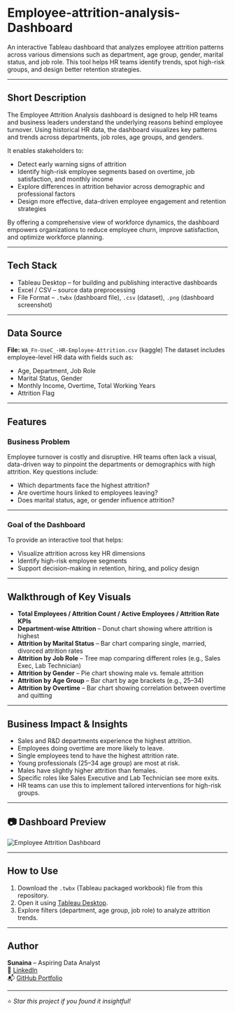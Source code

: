 # Employee-attrition-analysis-Dashboard


An interactive Tableau dashboard that analyzes employee attrition patterns across various dimensions such as department, age group, gender, marital status, and job role. This tool helps HR teams identify trends, spot high-risk groups, and design better retention strategies.

---


##  Short Description 

The Employee Attrition Analysis dashboard is designed to help HR teams and business leaders understand the underlying reasons behind employee turnover. Using historical HR data, the dashboard visualizes key patterns and trends across departments, job roles, age groups, and genders.

It enables stakeholders to:
- Detect early warning signs of attrition
- Identify high-risk employee segments based on overtime, job satisfaction, and monthly income
- Explore differences in attrition behavior across demographic and professional factors
- Design more effective, data-driven employee engagement and retention strategies

By offering a comprehensive view of workforce dynamics, the dashboard empowers organizations to reduce employee churn, improve satisfaction, and optimize workforce planning.

---

##  Tech Stack

-  Tableau Desktop – for building and publishing interactive dashboards
-  Excel / CSV – source data preprocessing
-  File Format – `.twbx` (dashboard file), `.csv` (dataset), `.png` (dashboard screenshot)

---

##  Data Source

**File:** `WA_Fn-UseC_-HR-Employee-Attrition.csv`  (kaggle)
The dataset includes employee-level HR data with fields such as:

- Age, Department, Job Role
- Marital Status, Gender
- Monthly Income, Overtime, Total Working Years
- Attrition Flag 

---

##  Features 

###  Business Problem

Employee turnover is costly and disruptive. HR teams often lack a visual, data-driven way to pinpoint the departments or demographics with high attrition. Key questions include:

- Which departments face the highest attrition?
- Are overtime hours linked to employees leaving?
- Does marital status, age, or gender influence attrition?

---

###  Goal of the Dashboard

To provide an interactive tool that helps:

- Visualize attrition across key HR dimensions
- Identify high-risk employee segments
- Support decision-making in retention, hiring, and policy design

---

##  Walkthrough of Key Visuals

- **Total Employees / Attrition Count / Active Employees / Attrition Rate KPIs**
- **Department-wise Attrition** – Donut chart showing where attrition is highest
- **Attrition by Marital Status** – Bar chart comparing single, married, divorced attrition rates
- **Attrition by Job Role** – Tree map comparing different roles (e.g., Sales Exec, Lab Technician)
- **Attrition by Gender** – Pie chart showing male vs. female attrition
- **Attrition by Age Group** – Bar chart by age brackets (e.g., 25–34)
- **Attrition by Overtime** – Bar chart showing correlation between overtime and quitting

---

##  Business Impact & Insights

- Sales and R&D departments experience the highest attrition.
- Employees doing overtime are more likely to leave.
- Single employees tend to have the highest attrition rate.
- Young professionals (25–34 age group) are most at risk.
- Males have slightly higher attrition than females.
- Specific roles like Sales Executive and Lab Technician see more exits.
- HR teams can use this to implement tailored interventions for high-risk groups.

---

## 📷 Dashboard Preview

![Employee Attrition Dashboard](https://github.com/iamsunaina1/Employee-attrition-analysis-Tableau/blob/main/snapshot%20of%20the%20dashboard.png)

---

##  How to Use

1. Download the `.twbx` (Tableau packaged workbook) file from this repository.
2. Open it using [Tableau Desktop](https://www.tableau.com/products/desktop).
3. Explore filters (department, age group, job role) to analyze attrition trends.

---

##  Author

**Sunaina** – Aspiring Data Analyst  
🔗 [LinkedIn](https://www.linkedin.com/in/sunaina-pa/)  
📬 [GitHub Portfolio](https://github.com/iamsunaina1)

---

⭐ *Star this project if you found it insightful!*
